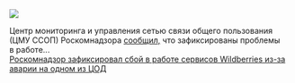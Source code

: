 <!--2025-01-19 05:11:53-->
<div class="yb">
  <div class="rss smaller1 habr"><img src="https://habrastorage.org/getpro/habr/upload_files/d2a/0ee/847/d2a0ee8470fe9f49eb1de69573a17ed7.png" /><p>Центр мониторинга и управления сетью связи общего пользования (ЦМУ ССОП) Роскомнадзора <a href="https://portal.noc.gov.ru/ru/news/2025/01/18/sboj-v-rabote-wildberries/" rel="noopener noreferrer nofollow">сообщил,</a> что&nbsp;зафиксированы проблемы в&nbsp;работе... <br><a class="light" href="https://habr.com/ru/news/874674/?utm_source=habrahabr&utm_medium=rss&utm_campaign=874674">Роскомнадзор зафиксировал сбой в работе сервисов Wildberries из-за аварии на одном из ЦОД</a></div>
</div>
